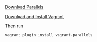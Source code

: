 
[Download Parallels](http://www.parallels.com/products/desktop/)


[Download and Install Vagrant](http://www.vagrantup.com/downloads)

Then run
```
vagrant plugin install vagrant-parallels
```
